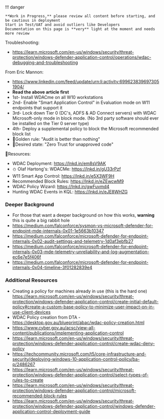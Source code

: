 !!! danger

    **Work in Progress,** please review all content before starting, and be cautious in deployment
    Start in Test/UAT and avoid outliers like Developers
    Documentation on this page is **very** light at the moment and needs more review


Troubleshooting:
-   <https://learn.microsoft.com/en-us/windows/security/threat-protection/windows-defender-application-control/operations/wdac-debugging-and-troubleshooting>


From Eric Mannon: 
-   <https://www.linkedin.com/feed/update/urn:li:activity:6996238396973051904/>
-   **Read the above article first**
-   1st- Install WDACme on all W10 workstations
-   2nd- Enable "Smart Application Control" in Evaluation mode on W11 endpoints that support it
-   3rd- Lock down Tier 0 (DC's, ADFS & AD Connect servers) with WDAC Microsoft-only mode in block mode. (No 3rd party software should ever be installed on the Tier 0 server type)
-   4th- Deploy a supplemental policy to block the Microsoft recommended block list
-   🔑Golden rule: "Audit is better than nothing"
-   🎯Desired state: "Zero Trust for unapproved code"

🎒Resources:

-   WDAC Deployment: <https://lnkd.in/em8sV9AK>
-   ⛄️ Olaf Hartong's: WDACMe: <https://lnkd.in/gU33rPzf>
-   W11 Smart App Control: <https://lnkd.in/e5X3WF9H>
-   Recommended Block Rules: <https://lnkd.in/eZEwcwM9>
-   WDAC Policy Wizard: <https://lnkd.in/gwFuvmd4>
-   Hunting WDAC Events in KQL: <https://lnkd.in/eJE8WHZG>

### **Deeper Background**

-   For those that want a deeper background on how this works, **warning** this is quite a big rabbit hole
-   <https://medium.com/falconforce/sysmon-vs-microsoft-defender-for-endpoint-mde-internals-0x01-1e5663b10347>
-   <https://medium.com/falconforce/microsoft-defender-for-endpoint-internals-0x02-audit-settings-and-telemetry-1d0af3ebfb27>
-   <https://medium.com/falconforce/microsoft-defender-for-endpoint-internals-0x03-mde-telemetry-unreliability-and-log-augmentation-ec6e7e5f406f>
-   <https://medium.com/falconforce/microsoft-defender-for-endpoint-internals-0x04-timeline-3f01282839e4>

### **Additional Resources**

-   Creating a policy for machines already in use (this is the hard one)
<https://learn.microsoft.com/en-us/windows/security/threat-protection/windows-defender-application-control/create-initial-default-policy#create-a-custom-base-policy-to-minimize-user-impact-on-in-use-client-devices>
-   WDAC Policy creation from DTA - <https://desktop.gov.au/blueprint/abac/wdac-policy-creation.html>
-   <https://www.cyber.gov.au/acsc/view-all-content/publications/implementing-application-control>
-   <https://learn.microsoft.com/en-us/windows/security/threat-protection/windows-defender-application-control/create-wdac-deny-policy>
-   <https://techcommunity.microsoft.com/t5/core-infrastructure-and-security/deploying-windows-10-application-control-policy/ba-p/2486267>
-   <https://learn.microsoft.com/en-us/windows/security/threat-protection/windows-defender-application-control/select-types-of-rules-to-create>
-   <https://learn.microsoft.com/en-us/windows/security/threat-protection/windows-defender-application-control/microsoft-recommended-block-rules>
-   <https://learn.microsoft.com/en-us/windows/security/threat-protection/windows-defender-application-control/windows-defender-application-control-deployment-guide>